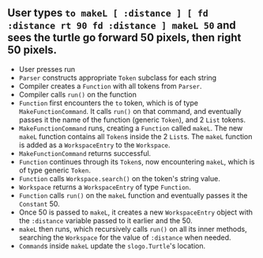 ## User types `to makeL [ :distance ] [ fd :distance rt 90 fd :distance ] makeL 50` and sees the turtle go forward 50 pixels, then right 50 pixels. 

* User presses run
* `Parser` constructs appropriate `Token` subclass for each string
* Compiler creates a `Function` with all tokens from `Parser`.
* Compiler calls `run()` on the function
* `Function` first encounters the `to` token, which is of type `MakeFunctionCommand`. It calls `run()` on that command, and eventually passes it the name of the function (generic `Token`), and 2 `List` tokens. 
* `MakeFunctionCommand` runs, creating a `Function` called `makeL`. The new `makeL` function contains all `Token`s inside the 2 `List`s. The `makeL` function is added as a `WorkspaceEntry` to the `Workspace`. 
* `MakeFunctionCommand` returns successful. 
* `Function` continues through its `Token`s, now encountering `makeL`, which is of type generic `Token`. 
* `Function` calls `Workspace.search()` on the token's string value. 
* `Workspace` returns a `WorkspaceEntry` of type `Function`. 
* `Function` calls `run()` on the `makeL` function and eventually passes it the `Constant` 50. 
* Once 50 is passed to `makeL`, it creates a new `WorkspaceEntry` object with the `:distance` variable passed to it earlier and the 50. 
* `makeL` then runs, which recursively calls `run()` on all its inner methods, searching the `Workspace` for the value of `:distance` when needed. 
* `Command`s inside `makeL` update the `slogo.Turtle`'s location. 